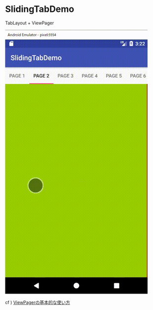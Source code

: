 # SlidingTabDemo

TabLayout + ViewPager

![](capture.gif)

cf ) [ViewPagerの基本的な使い方](https://qiita.com/Yuki_Yamada/items/6d8b38effeb38ed96d78#_reference-5ba3e6b978ce4314df08)
